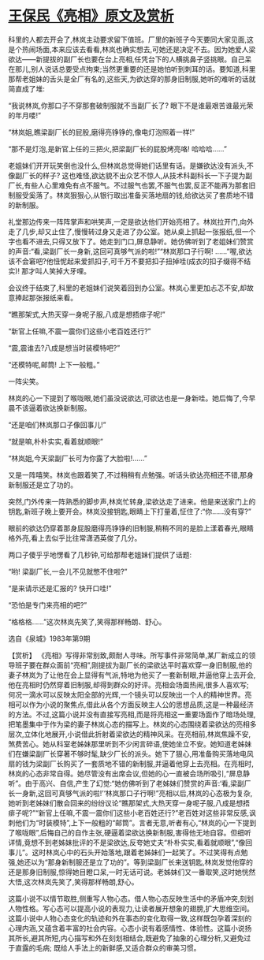 # [王保民《亮相》原文及赏析](https://www.vrrw.net/wx/15195.html)

科里的人都去开会了,林岚主动要求留下值班。厂里的新班子今天要同大家见面,这是个热闹场面,本来应该去看看,林岚也确实想去,可她还是决定不去。因为她爱人梁欲达——新提拔的副厂长也要在台上亮相,任凭台下的人横挑鼻子竖挑眼。自己呆在那儿,别人说话总要受点拘束;当然更重要的还是她怕听到刺耳的话。要知道,科里那帮老姐妹的舌头是全厂有名的,这些天,为欲达穿的那身旧制服,她听的难听的话就简直成了堆:

“我说林岚,你那口子不穿那套破制服就不当副厂长了? 眼下不是谁最艰苦谁最光荣的年月喽!”

“林岚姐,瞧梁副厂长的屁股,磨得亮铮铮的,像电灯泡照着一样!”

“那不是灯泡,是新官上任的三把火,把梁副厂长的屁股烤亮咯! 哈哈哈……”

老姐妹们开开玩笑倒也没什么,但林岚总觉得她们话里有话。是嫌欲达没有派头,不像副厂长的样子? 这也难怪,欲达貌不出众艺不惊人,从技术科副科长一下子提为副厂长,有些人心里难免有点不服气。不过服气也罢,不服气也罢,反正不能再为那套旧制服受奚落了。林岚狠狠心,从银行取出准备买落地扇的钱,给欲达买了套质地不错的新制服。

礼堂那边传来一阵阵掌声和哄笑声,一定是欲达他们开始亮相了。林岚拉开门,向外走了几步,却又止住了,慢慢转过身又走进了办公室。她从桌上抓起一张报纸,但一个字也看不进去,只得又放下了。她走到门口,屏息静听。她仿佛听到了老姐妹们赞赏的声音:“看,梁副厂长一身新,这回可真够气派的啦!”“林岚那口子行啊! ……”喔,欲达该不会窘吧?他忸怩起来爱抓扣子,可千万不要把扣子扭掉哇(成衣的扣子缀得不结实)! 那才叫人笑掉大牙哩。

会议终于结束了,科里的老姐妹们说笑着回到办公室。林岚心里更加忐忑不安,却故意捧起那张报纸来看。

“瞧那架式,大热天穿一身呢子服,八成是想捂痱子呢!”

“新官上任嘛,不震一震你们这些小老百姓还行?”

“震,震谁去?八成是想当时装模特吧?”

“还模特呢,邮筒! 上下一般粗。”

一阵尖笑。

林岚的心一下提到了喉咙眼,她们虽没说欲达,可欲达也是一身新哇。她后悔了,今早晨不该逼着欲达换新制服。

“还是咱们林岚那口子像回事儿!”

“就是嘛,朴朴实实,看着就顺眼!”

“林岚姐,今天梁副厂长可为你露了大脸啦!……”

又是一阵嘻笑。林岚也跟着笑了,不过稍稍有点勉强。听话头欲达亮相还不错,那身新制服还是立了功的。

突然,门外传来一阵熟悉的脚步声,林岚忙转身,梁欲达走了进来。他是来送家门上的钥匙,新班子晚上要开会。林岚没接钥匙,眼睛上下打量着,怔住了:“你……没有穿?”

眼前的欲达仍穿着那身屁股磨得亮铮铮的旧制服,稍稍不同的是脸上漾着春光,眼睛格外亮,看上去似乎比往常潇洒英俊了几分。

两口子傻乎乎地愣看了几秒钟,可给那帮老姐妹们提供了话题:

“哟! 梁副厂长,一会儿不见就憋不住啦?”

“是来请示还是汇报的? 快开口哇!”

“恐怕是专门来亮相的吧?”

“格格格……”这次林岚先笑了,笑得那样畅朗、舒心。

选自《泉城》1983年第9期



【赏析】 《亮相》写得非常别致,颇耐人寻味。所写事件非常简单,某厂新成立的领导班子要在群众面前“亮相”,刚提拔为副厂长的梁欲达平时喜欢穿一身旧制服,他的妻子林岚为了让他在会上显得有气派,特地为他买了一套新制眼,并逼他穿上去开会,他在亮相时仍然穿着旧制服,却得到群众的好评。亮相会场面热闹,很多人喜欢写; 何况一滴水可以反映太阳全部的光辉,一个镜头可以反映出一个人的精神世界。亮相可以作为小说的聚焦点,借此从各个方面反映主人公的思想品质,这是一种最经济的方法。不过,这篇小说并没有直接写亮相,而是将亮相这一重要场面作了暗场处理,把笔墨集中于作为梁的妻子林岚心态的描写上。林岚的心态围绕着梁欲达的亮相多层次,立体化地展开,小说借此折射着梁欲达的精神风采。在亮相前,林岚焦躁不安,煞费苦心。她从科室老姊妹那里听到不少闲言碎语,使她坐立不安。她知道老姊妹们在嫌梁副厂长穿著不够时髦,缺少厂长的派头。她下了狠心,用准备购买落地电风扇的钱为梁副厂长购买了一套质地不错的新制服,并逼着他穿上去亮相。在亮相时,林岚的心态非常自得。她尽管没有出席会议,但她的心一直被会场所吸引,“屏息静听”。由于高兴、自信,产生了幻觉:“她仿佛听到了老姊妹们赞赏的声音:‘看,梁副厂长一身新,这回可真够气派的啦!’‘林岚那口子行啊!”亮相以后,林岚的心态极为复杂,她听到老姊妹们散会回来的纷纷议论“瞧那架式,大热天穿一身呢子服,八成是想捂痱子呢?”“新官上任嘛,不震一震你们这些小老百姓还行?”老百姓对这些非常反感,讽刺他们为“时装模特”,上下一般粗的“邮筒”。言者无意,听者有心,“林岚的心一下提到了喉咙眼”,后悔自己的自作主张,硬逼着梁欲达换新制服,害得他无地自容。但细听详情,竟想不到老姊妹批评的不是梁欲达,反夸她丈夫“朴朴实实,看着就顺眼”,“像回事儿”。这时林岚心中的石头开始落地,跟着老姊妹们一起笑了。不过笑得有点勉强,她还以为“那身新制服还是立了功的”。等到梁副厂长来送钥匙,林岚发觉他穿的还是那身旧制服,惊得她目瞪口呆,一时无话可说。老姊妹们又一番取笑,这时她恍然大悟,这次林岚先笑了,笑得那样畅朗,舒心。

这篇小说不以情节取胜,侧重写人物心态。借人物心态反映生活中的矛盾冲突,刻划人物性格。写心态可以提高小说的表现力,让读者展开想象的翅膀,扩大思维空间。这篇小说中人物心态变化的轨迹和外在事态的变化取得一致,这样既包孕着深刻的心理内涵,又蕴含着丰富的社会内容。心态小说有着感情性、体验性。这篇小说扬其所长,避其所短,内心描写和外在刻划相结合,既避免了抽象的心理分析,又避免过于直露的毛病; 既给人手法上的新鲜感,又适合群众的审美习惯。

